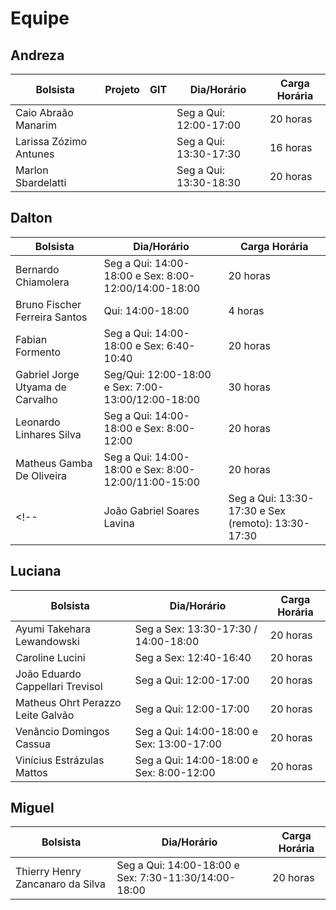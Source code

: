 # Equipe

## Andreza

| Bolsista               | Projeto | GIT  | Dia/Horário            | Carga Horária |
|------------------------|---------|------|------------------------|---------------|
| Caio Abraão Manarim	   |         |      |Seg a Qui: 12:00-17:00  | 20 horas      |
| Larissa Zózimo Antunes |         |      |Seg a Qui: 13:30-17:30  | 16 horas      |
| Marlon Sbardelatti     |         |      |Seg a Qui: 13:30-18:30  | 20 horas      |

## Dalton

| Bolsista | Dia/Horário | Carga Horária |
|-- |-- |-- |
| Bernardo Chiamolera | Seg a Qui: 14:00-18:00 e Sex: 8:00-12:00/14:00-18:00 | 20 horas |
| Bruno Fischer Ferreira Santos | Qui: 14:00-18:00 | 4 horas|
| Fabian Formento| Seg a Qui: 14:00-18:00 e Sex: 6:40-10:40 | 20 horas |
| Gabriel Jorge Utyama de Carvalho | Seg/Qui: 12:00-18:00 e Sex: 7:00-13:00/12:00-18:00 | 30 horas |
| Leonardo Linhares Silva | Seg a Qui: 14:00-18:00 e Sex: 8:00-12:00 | 20 horas |
| Matheus Gamba De Oliveira | Seg a Qui: 14:00-18:00 e Sex: 8:00-12:00/11:00-15:00 | 20 horas |
<!--| João Gabriel Soares Lavina | Seg a Qui: 13:30-17:30 e Sex (remoto): 13:30-17:30 | 20 horas | -->

## Luciana

| Bolsista | Dia/Horário | Carga Horária |
|-- |-- |-- |
| Ayumi Takehara Lewandowski | Seg a Sex: 13:30-17:30  / 14:00-18:00 | 20 horas |
| Caroline Lucini | Seg a Sex: 12:40-16:40 | 20 horas |
| João Eduardo Cappellari Trevisol | Seg a Qui: 12:00-17:00 | 20 horas |
| Matheus Ohrt Perazzo Leite Galvão | Seg a Qui: 12:00-17:00 | 20 horas |
| Venâncio Domingos Cassua | Seg a Qui: 14:00-18:00 e Sex: 13:00-17:00 | 20 horas |
| Vinícius Estrázulas Mattos | Seg a Qui: 14:00-18:00 e Sex: 8:00-12:00 | 20 horas |

## Miguel

| Bolsista | Dia/Horário | Carga Horária |
|-- |-- |-- |
| Thierry Henry Zancanaro da Silva | Seg a Qui: 14:00-18:00 e Sex: 7:30-11:30/14:00-18:00 | 20 horas |
